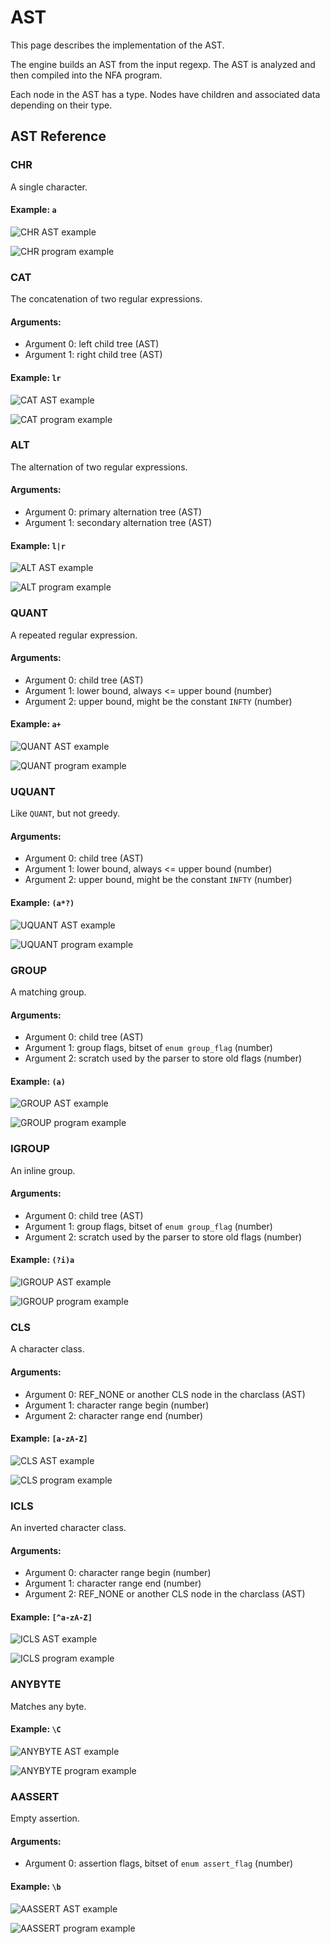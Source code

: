 # AST

This page describes the implementation of the AST.

The engine builds an AST from the input regexp. The AST is analyzed and then compiled into the NFA program.

Each node in the AST has a type. Nodes have children and associated data depending on their type.

## AST Reference
### CHR
A single character.

#### Example: `a`
![CHR AST example](generated/ast/chr_ast.svg)

![CHR program example](generated/ast/chr_prog.svg)

### CAT
The concatenation of two regular expressions.
#### Arguments:
  -   Argument 0: left child tree (AST)
  -   Argument 1: right child tree (AST)

#### Example: `lr`
![CAT AST example](generated/ast/cat_ast.svg)

![CAT program example](generated/ast/cat_prog.svg)

### ALT
The alternation of two regular expressions.
#### Arguments:
  -   Argument 0: primary alternation tree (AST)
  -   Argument 1: secondary alternation tree (AST)

#### Example: `l|r`
![ALT AST example](generated/ast/alt_ast.svg)

![ALT program example](generated/ast/alt_prog.svg)

### QUANT
A repeated regular expression.
#### Arguments:
  -   Argument 0: child tree (AST)
  -   Argument 1: lower bound, always <= upper bound (number)
  -   Argument 2: upper bound, might be the constant `INFTY` (number)

#### Example: `a+`
![QUANT AST example](generated/ast/quant_ast.svg)

![QUANT program example](generated/ast/quant_prog.svg)

### UQUANT
Like `QUANT`, but not greedy.
#### Arguments:
  -   Argument 0: child tree (AST)
  -   Argument 1: lower bound, always <= upper bound (number)
  -   Argument 2: upper bound, might be the constant `INFTY` (number)

#### Example: `(a*?)`
![UQUANT AST example](generated/ast/uquant_ast.svg)

![UQUANT program example](generated/ast/uquant_prog.svg)

### GROUP
A matching group.
#### Arguments:
  -   Argument 0: child tree (AST)
  -   Argument 1: group flags, bitset of `enum group_flag` (number)
  -   Argument 2: scratch used by the parser to store old flags (number)

#### Example: `(a)`
![GROUP AST example](generated/ast/group_ast.svg)

![GROUP program example](generated/ast/group_prog.svg)

### IGROUP
An inline group.
#### Arguments:
  -   Argument 0: child tree (AST)
  -   Argument 1: group flags, bitset of `enum group_flag` (number)
  -   Argument 2: scratch used by the parser to store old flags (number)

#### Example: `(?i)a`
![IGROUP AST example](generated/ast/igroup_ast.svg)

![IGROUP program example](generated/ast/igroup_prog.svg)

### CLS
A character class.
#### Arguments:
  -   Argument 0: REF_NONE or another CLS node in the charclass (AST)
  -   Argument 1: character range begin (number)
  -   Argument 2: character range end (number)

#### Example: `[a-zA-Z]`
![CLS AST example](generated/ast/cls_ast.svg)

![CLS program example](generated/ast/cls_prog.svg)

### ICLS
An inverted character class.
#### Arguments:
  -   Argument 0: character range begin (number)
  -   Argument 1: character range end (number)
  -   Argument 2: REF_NONE or another CLS node in the charclass (AST)

#### Example: `[^a-zA-Z]`
![ICLS AST example](generated/ast/icls_ast.svg)

![ICLS program example](generated/ast/icls_prog.svg)

### ANYBYTE
Matches any byte.

#### Example: `\C`
![ANYBYTE AST example](generated/ast/anybyte_ast.svg)

![ANYBYTE program example](generated/ast/anybyte_prog.svg)

### AASSERT
Empty assertion.
#### Arguments:
  -   Argument 0: assertion flags, bitset of `enum assert_flag` (number)

#### Example: `\b`
![AASSERT AST example](generated/ast/aassert_ast.svg)

![AASSERT program example](generated/ast/aassert_prog.svg)

